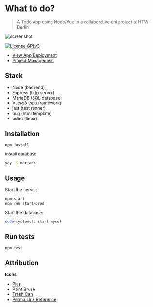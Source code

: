 # What to do?

> A Todo App using Node/Vue in a collaborative uni project at HTW Berlin

![screenshot](https://user-images.githubusercontent.com/25589715/112756943-ba416f80-8fe7-11eb-90df-8a2f57e41748.png)

[![License GPLv3](https://img.shields.io/badge/license-GPLv3-green.svg?style=flat-square)](LICENSE)

- [View App Deployment](https://todo.jneidel.com)
- [Project Management](https://github.com/jneidel/what-to-do/projects/1)

## Stack

- Node (backend)
- Express (http server)
- MariaDB (SQL database)
- Vue@3 (spa framework)
- jest (test runner)
- pug (html template)
- eslint (linter)

## Installation

```sh
npm install
```

Install database

```sh
yay -S mariadb
```

## Usage

Start the server:

```sh
npm start
npm run start-prod
```

Start the database:

```sh
sudo systemctl start mysql
```

## Run tests

```sh
npm test
```

## Attribution

**Icons**

- [Plus](https://www.flaticon.com/free-icon/plus_1828925)
- [Paint Brush](https://www.flaticon.com/free-icon/paint-brush_587377)
- [Trash Can](https://www.flaticon.com/free-icon/garbage-can_3141684)
- [Perma Link Reference](https://www.flaticon.com/free-icon/share_1059157)
